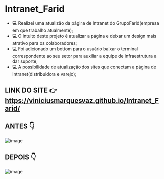 # Intranet_Farid
 
- 💻 Realizei uma atualizão da página de Intranet do GrupoFarid(empresa em que trabalho atualmente);
- 💻 O intuito deste projeto é atualizar a página e deixar um design mais atrativo para os colaboradores;
- 💻 Foi adicionado um bottom para o usuário baixar o terminal correspondente ao seu setor para auxiliar a equipe de infraestrutura a dar suporte;
- 💻 A possibilidade de atualização dos sites que conectam a página de intranet(distribuidora e varejo);

## LINK DO SITE  👉 https://viniciusmarquesvaz.github.io/Intranet_Farid/


## ANTES 👇

![image](https://user-images.githubusercontent.com/80642632/139963805-ced9c633-caa7-4f72-ab30-9b10ec99afe0.png)

## DEPOIS 👇

![image](https://user-images.githubusercontent.com/80642632/139963956-0e62f257-7cce-45c4-a357-d6dbdf94ef56.png)
